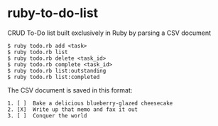 # ruby-to-do-list
CRUD To-Do list built exclusively in Ruby by parsing a CSV document

```
$ ruby todo.rb add <task>
$ ruby todo.rb list
$ ruby todo.rb delete <task_id>
$ ruby todo.rb complete <task_id>
$ ruby todo.rb list:outstanding
$ ruby todo.rb list:completed
```

The CSV document is saved in this format:
```
1. [ ]  Bake a delicious blueberry-glazed cheesecake
2. [X]  Write up that memo and fax it out
3. [ ]  Conquer the world
```

